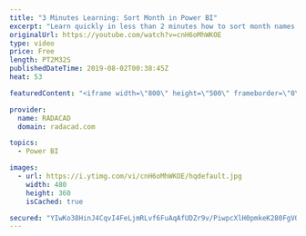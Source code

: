 ```yaml
---
title: "3 Minutes Learning: Sort Month in Power BI"
excerpt: "Learn quickly in less than 2 minutes how to sort month names based on the correct order of month in Power BI http://radacad.com   Prelude No. 20 by Chris Zabriskie is licensed under a Creative Commons Attribution license (https://creativecommons.org/licenses/by/4.0/) Source: http://chriszabriskie.com/preludes/"
originalUrl: https://youtube.com/watch?v=cnH6oMhWKOE
type: video
price: Free
length: PT2M32S
publishedDateTime: 2019-08-02T00:38:45Z
heat: 53

featuredContent: "<iframe width=\"800\" height=\"500\" frameborder=\"0\" src=\"https://www.youtube.com/embed/cnH6oMhWKOE\" allow=\"accelerometer; autoplay; encrypted-media; gyroscope; picture-in-picture\" allowfullscreen></iframe>"

provider:
  name: RADACAD
  domain: radacad.com

topics:
  - Power BI

images:
  - url: https://i.ytimg.com/vi/cnH6oMhWKOE/hqdefault.jpg
    width: 480
    height: 360
    isCached: true

secured: "YIwKo38HinJ4CqvI4FeLjmRLvf6FuAqAfUDZr9v/PiwpcXlH0pmkeK280FgVQABSOu0Vrkgal4ntP+qjy/olko6uqQ7Km69BvNMcvTDvfpg/zcFajnzTs5nIXTHlMPjXfYFrcWYJEKkR3es3fcT1qb/Nmo2vpWnfmgFDMn1ac+kfmVnd8jJ0SLZMbM7dSbrz4CeDIgEpIKen5CAnCBdrTUH97rZeC7gRRQvtgC92uuskzwtA6LFB3/b4jFn7bjleusXnQqvCQdGjrMyO+0POlJ0Ojltjf9cMrZq+q0UTLic/MoZao4RlhrODt5e7iXzgqXdGcmwRUUQ7t+vyr997dNNiAaKQtTZhdtl/zuJBMiuEvmQ5xi+Kn4x8JCrDd0Lw8K5A3LQD8EdaJ89uPJEfX1taZI7V19oIBT1ErVG1JlQ=;2vFyLQ7pWc42sa0zo2qZ8A=="
---
```


